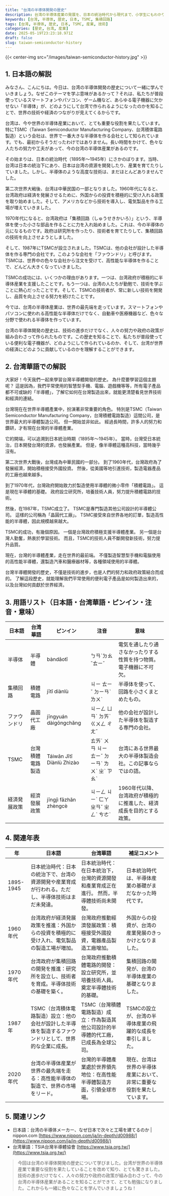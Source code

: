 ```yaml
---
title: "台湾の半導体開発の歴史"
description: 台湾の半導体産業の発展を、日本の統治時代から現代まで、小学生にもわかりやすく解説します。
keywords: [台湾, 半導体, 歴史, 日本, TSMC, 集積回路]
tags: [台湾, 半導体, 歴史, 日本, TSMC, 産業, 技術]
categories: [歴史, 台湾, 産業]
date: 2025-05-19T23:23:18.971Z
draft: false
slug: taiwan-semiconductor-history
---
```


{{< center-img src="/images/taiwan-semiconductor-history.jpg" >}}

## 1. 日本語の解説

みなさん、こんにちは。今日は、台湾の半導体開発の歴史について一緒に学んでいきましょう。なぜこのテーマを学ぶ意味があるかって？それは、私たちが普段使っているスマートフォンやパソコン、ゲーム機など、あらゆる電子機器に欠かせない「半導体」が、どのようにして台湾で作られるようになったのかを知ることで、世界の技術や経済のつながりが見えてくるからです。

台湾は、今や世界の半導体産業において、とても重要な役割を果たしています。特にTSMC（Taiwan Semiconductor Manufacturing Company、台湾積体電路製造）という会社は、世界で一番大きな半導体を作る会社として知られています。でも、最初からそうだったわけではありません。長い時間をかけて、色々な人たちの努力や工夫があって、今の台湾の半導体産業があるのです。

その始まりは、日本の統治時代（1895年～1945年）にさかのぼります。当時、台湾は日本の統治下にあり、日本は台湾の資源を開発したり、産業を育てたりしていました。しかし、半導体のような高度な技術は、まだほとんどありませんでした。

第二次世界大戦後、台湾は中華民国の一部となりました。1960年代になると、台湾政府は経済を発展させるために、外国からの投資を積極的に受け入れる政策を取り始めました。そして、アメリカなどから技術を導入し、電気製品を作る工場が増えていきました。

1970年代になると、台湾政府は「集積回路（しゅうせきかいろ）」という、半導体を使った小さな部品を作ることに力を入れ始めました。これは、今の半導体の元になるものです。政府は研究所を作ったり、技術者を育てたりして、集積回路の技術を向上させようとしました。

そして、1987年にTSMCが設立されました。TSMCは、他の会社が設計した半導体を作る専門の会社です。このような会社を「ファウンドリ」と呼びます。TSMCは、世界中の色々な会社から注文を受けて、高性能な半導体を作ることで、どんどん大きくなっていきました。

TSMCの成功には、いくつかの理由があります。一つは、台湾政府が積極的に半導体産業を支援したことです。もう一つは、台湾の人たちが勤勉で、技術を学ぶことに熱心だったことです。そして、TSMCの技術者が、常に新しい技術を開発し、品質を向上させる努力を続けたことです。

今では、台湾の半導体産業は、世界の最先端を走っています。スマートフォンやパソコンに使われる高性能な半導体だけでなく、自動車や医療機器など、色々な分野で使われる半導体を作っています。

台湾の半導体開発の歴史は、技術の進歩だけでなく、人々の努力や政府の政策が組み合わさって作られたものです。この歴史を知ることで、私たちが普段使っている便利な電子機器が、どのようにして作られているのか、そして、台湾が世界の経済にどのように貢献しているのかを理解することができます。

## 2. 台湾華語での解説

大家好！今天我們一起來學習台灣半導體開發的歷史。 為什麼要學習這個主題呢？ 這是因為，我們平常使用的智慧型手機、電腦、遊戲機等等，所有電子產品都不可或缺的「半導體」，了解它如何在台灣製造出來，就能更清楚看見世界技術和經濟的連結。

台灣現在在世界半導體產業中，扮演著非常重要的角色。 特別是TSMC（Taiwan Semiconductor Manufacturing Company，台灣積體電路製造）這間公司，是世界最大的半導體製造公司。 但一開始並非如此。 經過長時間，許多人的努力和鑽研，才有現在台灣的半導體產業。

它的開端，可以追溯到日本統治時期（1895年～1945年）。 當時，台灣受日本統治，日本開發台灣的資源，也發展產業。 但是，像半導體這種高科技，當時幾乎沒有。

第二次世界大戰後，台灣成為中華民國的一部分。 到了1960年代，台灣政府為了發展經濟，開始積極接受外國投資。 然後，從美國等地引進技術，製造電器產品的工廠也越來越多。

到了1970年代，台灣政府開始致力於製造使用半導體的微小零件「積體電路」。 這是現在半導體的基礎。 政府設立研究所，培養技術人員，努力提升積體電路的技術。

然後，在1987年，TSMC成立了。 TSMC是專門製造其他公司設計的半導體公司。 這樣的公司稱為「晶圓代工廠」。 TSMC接受來自世界各地的訂單，製造高性能的半導體，因此規模越來越大。

TSMC的成功，有幾個原因。 一個是台灣政府積極支援半導體產業。 另一個是台灣人勤奮，熱衷於學習技術。 而且，TSMC的技術人員不斷開發新技術，努力提升品質。

現在，台灣的半導體產業，走在世界的最前端。 不僅製造智慧型手機和電腦使用的高性能半導體，還製造汽車和醫療器材等，各種領域使用的半導體。

台灣半導體開發的歷史，不僅是技術的進步，也是人們的努力和政府政策結合而成的。 了解這段歷史，就能理解我們平常使用的便利電子產品是如何製造出來的，以及台灣如何貢獻於世界經濟。

## 3. 用語リスト（日本語・台湾華語・ピンイン・注音・意味）

| 日本語       | 台湾華語     | ピンイン     | 注音   | 意味                                                      |
| ---------- | -------- | -------- | ---- | --------------------------------------------------------- |
| 半導体       | 半導體     | bàndǎotǐ | ㄅㄢˋㄉㄠˇㄊㄧˇ | 電気を通したり通さなかったりする性質を持つ物質。電子機器に不可欠。                                     |
| 集積回路     | 積體電路   | jītǐ diànlù | ㄐㄧ ㄊㄧˇ ㄉㄧㄢˋ ㄌㄨˋ | 半導体を使って、回路を小さくまとめたもの。                                          |
| ファウンドリ    | 晶圓代工廠 | jīngyuán dàigōngchǎng | ㄐㄧㄥ ㄩㄢˊ ㄉㄞˋ ㄍㄨㄥ ㄔㄤˇ  | 他の会社が設計した半導体を製造する専門の会社。                                        |
| TSMC       | 台灣積體電路製造 | Táiwān Jītǐ Diànlù Zhìzào | ㄊㄞˊ ㄨㄢ ㄐㄧ ㄊㄧˇ ㄉㄧㄢˋ ㄌㄨˋ ㄓˋ ㄗㄠˋ | 台湾にある世界最大の半導体製造会社。この記事ならではの語。                                 |
| 経済発展政策   | 經濟發展政策 | jīngjì fāzhǎn zhèngcè | ㄐㄧㄥ ㄐㄧˋ ㄈㄚ ㄓㄢˇ ㄓㄥˋ ㄘㄜˋ | 1960年代以降、台湾政府が積極的に推進した、経済成長を目的とする政策。                         |

## 4. 関連年表

| 年        | 日本語                                                                | 台湾華語                                                               | 補足コメント                                                               |
| --------- | ------------------------------------------------------------------- | ------------------------------------------------------------------ | ------------------------------------------------------------------- |
| 1895-1945 | 日本統治時代：日本の統治下で、台湾の資源開発や産業育成が行われる。ただし、半導体技術はまだ未発達。                                                         | 日本統治時代：在日本統治下，台灣的資源開發和產業育成正在進行。 然而，半導體技術尚未開發。                                                   | 日本統治時代は、半導体産業の基礎がまだなかった時代です。                                                     |
| 1960年代    | 台湾政府が経済発展政策を推進：外国からの投資を積極的に受け入れ、電気製品の製造工場が増加。                                                               | 台灣政府推動經濟發展政策：積極接受外國投資，電器產品製造工廠增加。                                                         | 外国からの投資が、台湾の産業発展のきっかけとなりました。                                                       |
| 1970年代    | 台湾政府が集積回路の開発を推進：研究所を設立し、技術者を育成。半導体技術の基礎を築く。                                                                 | 台灣政府推動積體電路的開發：設立研究所，並培養技術人員。奠定半導體技術的基礎。                                                       | 集積回路の開発が、台湾の半導体産業の基礎となりました。                                                       |
| 1987年     | TSMC（台湾積体電路製造）設立：他の会社が設計した半導体を製造するファウンドリとして、世界的な企業に成長。                                                             | TSMC（台灣積體電路製造）成立：作為製造其他公司設計的半導體的代工廠，已成長為全球公司。                                                     | TSMCの設立が、台湾の半導体産業の飛躍的な成長を牽引しました。                                                   |
| 2020年代    | 台湾の半導体産業が世界の最先端を走る：高性能半導体の製造で、世界の市場をリード。                                                                   | 台灣的半導體產業處於世界領先地位：在高性能半導體製造方面，引領全球市場。                                                           | 現在、台湾は世界の半導体産業において、非常に重要な役割を果たしています。                                                 |

## 5. 関連リンク

*   日本語：台湾の半導体メーカー、なぜ日本で次々と工場を建てるのか | nippon.com [https://www.nippon.com/ja/in-depth/d00988/](https://www.nippon.com/ja/in-depth/d00988/)
*   台湾華語：TSIA台灣半導體協會 [https://www.tsia.org.tw/](https://www.tsia.org.tw/)

> 今回は台湾の半導体開発の歴史について学びました。台湾が世界の半導体産業で重要な役割を果たしていることを改めて知り、とても驚きました。技術の進歩だけでなく、人々の努力や政府の政策が組み合わさって、今の台湾の半導体産業があることを知ることができて、とても勉強になりました。これからも一緒に色々なことを学んでいきましょうね！

